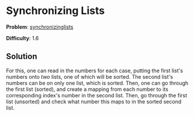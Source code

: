 # Synchronizing Lists

**Problem**: [synchronizinglists](https://open.kattis.com/problems/synchronizinglists)

**Difficulty**: 1.6

## Solution

For this, one can read in the numbers for each case, putting the first list's numbers onto *two* lists, one of which will be sorted. The second list's numbers can be on only one list, which is sorted. Then, one can go through the first list (sorted), and create a mapping from each number to its corresponding index's number in the second list. Then, go through the first list (unsorted) and check what number this maps to in the sorted second list.
